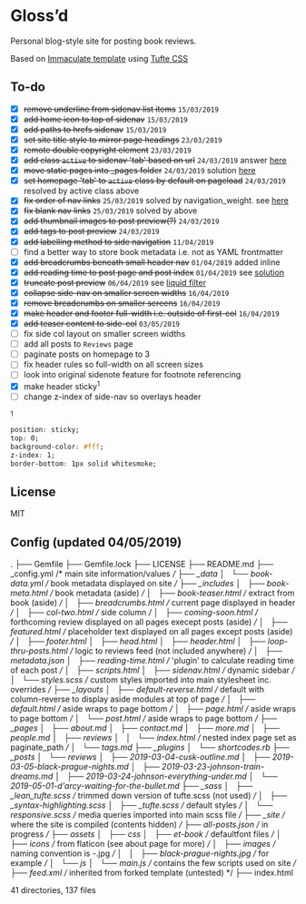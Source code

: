 # Gloss’d

Personal blog-style site for posting book reviews.

Based on [Immaculate template](https://cdn.ampproject.org/c/siawyoung.com/immaculate/) using [Tufte CSS](https://github.com/edwardtufte/tufte-css)

## To-do

- [X] ~~remove underline from sidenav list items~~ `15/03/2019`
- [X] ~~add home icon to top of sidenav~~ `15/03/2019`
- [X] ~~add paths to hrefs sidenav~~ `15/03/2019`
- [X] ~~set site title style to mirror page headings~~ `23/03/2019`
- [X] ~~remote double copyright element~~ `23/03/2019`
- [X] ~~add class `active` to sidenav 'tab' based on url~~ `24/03/2019` answer [here](https://stackoverflow.com/questions/55323978/how-to-add-class-active-to-nav-item-whose-href-is-in-the-location-pathname/55324518#55324518)
- [X] ~~move static pages into _pages folder~~ `24/03/2019` solution [here](https://github.com/jekyll/jekyll/issues/920#issuecomment-63093764)
- [X] ~~set homepage 'tab' to `active` class by default on pageload~~ `24/03/2019` resolved by active class above
- [X] ~~fix order of nav links~~ `25/03/2019` solved by navigation_weight. see [here](https://learn.cloudcannon.com/jekyll/simple-navigation/)
- [X] ~~fix blank nav links~~ `25/03/2019` solved by above
- [X] ~~add thumbnail images to post preview(?)~~ `24/03/2019`
- [X] ~~add tags to post preview~~ `24/03/2019`
- [X] ~~add labelling method to side navigation~~ `11/04/2019`
- [ ] find a better way to store book metadata i.e. not as YAML frontmatter
- [X] ~~add breadcrumbs beneath small header nav~~ `01/04/2019` added inline
- [X] ~~add reading time to post page and post index~~ `01/04/2019` see [solution](https://carlosbecker.com/posts/jekyll-reading-time-without-plugins/)
- [X] ~~truncate post preview~~ `06/04/2019` see [liquid filter](https://shopify.github.io/liquid/filters/truncate/)
- [X] ~~collapse side-nav on smaller screen widths~~ `16/04/2019`
- [X] ~~remove breadcrumbs on smaller screens~~ `16/04/2019`
- [X] ~~make header and footer full-width i.e. outside of first-col~~ `16/04/2019`
- [X] ~~add teaser content to side-col~~ `03/05/2019`
- [ ] fix side col layout on smaller screen widths
- [ ] add all posts to `Reviews` page
- [ ] paginate posts on homepage to 3
- [ ] fix header rules so full-width on all screen sizes
- [ ] look into original sidenote feature for footnote referencing
- [X] make header sticky<sup>1</sup>
- [ ] change z-index of side-nav so overlays header

<sup>1</sup>
``````css
position: sticky;
top: 0;
background-color: #fff;
z-index: 1;
border-bottom: 1px solid whitesmoke;
`````````` 

## License

MIT

## Config (updated 04/05/2019)

.
├── Gemfile 
├── Gemfile.lock
├── LICENSE
├── README.md
├── _config.yml /* main site information/values */
├── _data
│   └── book-data.yml /* book metadata displayed on site */
├── _includes
│   ├── book-meta.html /* book metadata (aside) */
│   ├── book-teaser.html /* extract from book (aside) */
│   ├── breadcrumbs.html /* current page displayed in header */
│   ├── col-two.html /* side column */
│   ├── coming-soon.html /* forthcoming review displayed on all pages execept posts (aside) */
│   ├── featured.html /* placeholder text displayed on all pages except posts (aside) */
│   ├── footer.html
│   ├── head.html
│   ├── header.html
│   ├── loop-thru-posts.html /* logic to reviews feed (not included anywhere) */
│   ├── metadata.json
│   ├── reading-time.html /* 'plugin' to calculate reading time of each post */
│   ├── scripts.html
│   ├── sidenav.html /* dynamic sidebar */
│   └── styles.scss /* custom styles imported into main stylesheet inc. overrides */
├── _layouts
│   ├── default-reverse.html /* default with column-reverse to display aside modules at top of page */
│   ├── default.html /* aside wraps to page bottom */
│   ├── page.html /* aside wraps to page bottom */
│   └── post.html /* aside wraps to page bottom */
├── _pages
│   ├── about.md
│   ├── contact.md
│   ├── more.md
│   ├── people.md
│   ├── reviews
│   │   └── index.html /* nested index page set as paginate_path */
│   └── tags.md
├── _plugins
│   └── shortcodes.rb
├── _posts
│   └── reviews
│       ├── 2019-03-04-cusk-outline.md
│       ├── 2019-03-05-black-prague-nights.md
│       ├── 2019-03-23-johnson-train-dreams.md
│       ├── 2019-03-24-johnson-everything-under.md
│       └── 2019-05-01-d'arcy-waiting-for-the-bullet.md
├── _sass
│   ├── _lean_tufte.scss /* trimmed down version of tufte.scss (not used) */
│   ├── _syntax-highlighting.scss
│   ├── _tufte.scss /* default styles */
│   └── responsive.scss /* media queries imported into main scss file */
├── _site /* where the site is compiled (contents hidden) */
├── all-posts.json /* in progress */
├── assets
│   ├── css
│   ├── et-book /* defaultfont files */
│   ├── icons /* from flaticon (see about page for more) */
│   ├── images /* naming convention is <author-surname>-<book-title>.jpg */
│   │   ├── black-prague-nights.jpg /* for example */
│   └── js
│       └── main.js /* contains the few scripts used on site */
├── feed.xml /* inherited from forked template (untested) */
├── index.html

41 directories, 137 files
